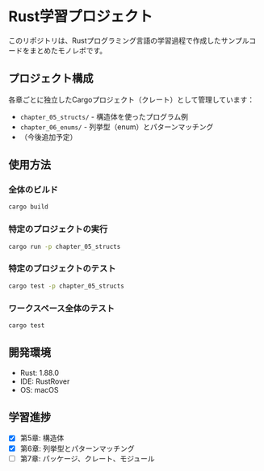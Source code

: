 # Rust学習プロジェクト

このリポジトリは、Rustプログラミング言語の学習過程で作成したサンプルコードをまとめたモノレポです。

## プロジェクト構成

各章ごとに独立したCargoプロジェクト（クレート）として管理しています：

- `chapter_05_structs/` - 構造体を使ったプログラム例
- `chapter_06_enums/` - 列挙型（enum）とパターンマッチング
- （今後追加予定）

## 使用方法

### 全体のビルド
```bash
cargo build
```

### 特定のプロジェクトの実行
```bash
cargo run -p chapter_05_structs
```

### 特定のプロジェクトのテスト
```bash
cargo test -p chapter_05_structs
```

### ワークスペース全体のテスト
```bash
cargo test
```

## 開発環境

- Rust: 1.88.0
- IDE: RustRover
- OS: macOS

## 学習進捗

- [x] 第5章: 構造体
- [x] 第6章: 列挙型とパターンマッチング
- [ ] 第7章: パッケージ、クレート、モジュール